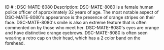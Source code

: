 ID # : DSC-MATE-8080
Description: DSC-MATE-8080 is a female human police officer of approximately 32 years of age. The most notable aspect of DSC-MATE-8080's appearance is the presence of orange stripes on their face. DSC-MATE-8080's smile is also an extreme feature that is often commented on by those who meet her. DSC-MATE-8080's eyes are orange and have distinctive orange eyebrows. DSC-MATE-8080 is often seen wearing a retro cap on their head, which has a 2 color band on the forehead.